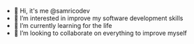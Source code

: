 - 👋 Hi, it's me @samricodev
- 👀 I’m interested in improve my software development skills
- 🌱 I’m currently learning for the life
- 💞️ I’m looking to collaborate on everything to improve myself

<!---
samricodev/samricodev is a ✨ special ✨ repository because its `README.md` (this file) appears on your GitHub profile.
You can click the Preview link to take a look at your changes.
--->
